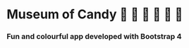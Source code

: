 # Museum of Candy :candy: :lollipop:  :chocolate_bar:  :dango:  :honey_pot:  :green_apple:

### Fun and colourful app developed with Bootstrap 4
